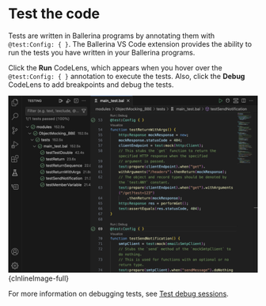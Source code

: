 # Test the code

Tests are written in Ballerina programs by annotating them with `@test:Config: { }`. The Ballerina VS Code extension provides the ability to run the tests you have written in your Ballerina programs.

Click the **Run** CodeLens, which appears when you hover over the `@test:Config: { }` annotation to execute the tests. Also, click the **Debug** CodeLens to add breakpoints and debug the tests.

![Write tests](./img/test-the-code/write-tests.png){cInlineImage-full}

For more information on debugging tests, see [Test debug sessions](../debug-the-code/debug-sessions/#test-debug-sessions/).
